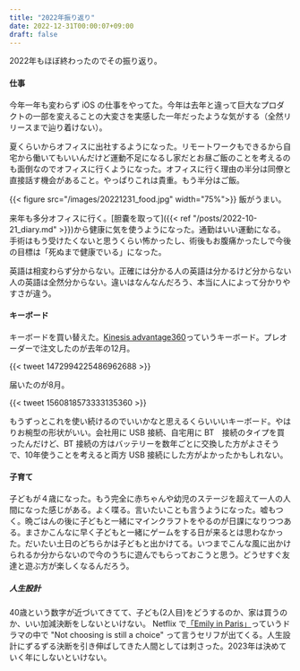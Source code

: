 ```yaml
---
title: "2022年振り返り"
date: 2022-12-31T00:00:07+09:00
draft: false
---
```


2022年もほぼ終わったのでその振り返り。

#### 仕事

今年一年も変わらず iOS の仕事をやってた。今年は去年と違って巨大なプロダクトの一部を変えることの大変さを実感した一年だったような気がする（全然リリースまで辿り着けない）。

夏くらいからオフィスに出社するようになった。リモートワークもできるから自宅から働いてもいいんだけど運動不足になるし家だとお昼ご飯のことを考えるのも面倒なのでオフィスに行くようになった。オフィスに行く理由の半分は同僚と直接話す機会があること。やっぱりこれは貴重。もう半分はご飯。

{{< figure src="/images/20221231_food.jpg" width="75%">}}
飯がうまい。

来年も多分オフィスに行く。[胆嚢を取って]({{< ref "/posts/2022-10-21_diary.md" >}})から健康に気を使うようになった。通勤はいい運動になる。手術はもう受けたくないと思うくらい怖かったし、術後もお腹痛かったしで今後の目標は「死ぬまで健康でいる」になった。

英語は相変わらず分からない。正確には分かる人の英語は分かるけど分からない人の英語は全然分からない。違いはなんなんだろう、本当に人によって分かりやすさが違う。

#### キーボード

キーボードを買い替えた。[Kinesis advantage360](https://kinesis-ergo.com/keyboards/advantage360/)っていうキーボード。プレオーダーで注文したのが去年の12月。

{{< tweet 1472994225486962688 >}}

届いたのが8月。

{{< tweet 1560818573333135360 >}}

もうずっとこれを使い続けるのでいいかなと思えるくらいいいキーボード。やはりお椀型の形状がいい。会社用に USB 接続、自宅用に BT　接続のタイプを買ったんだけど、BT 接続の方はバッテリーを数年ごとに交換した方がよさそうで、10年使うことを考えると両方 USB 接続にした方がよかったかもしれない。

#### 子育て

子どもが４歳になった。もう完全に赤ちゃんや幼児のステージを超えて一人の人間になった感じがある。よく喋る。言いたいことも言うようになった。嘘もつく。晩ごはんの後に子どもと一緒にマインクラフトをやるのが日課になりつつある。まさかこんなに早く子どもと一緒にゲームをする日が来るとは思わなかった。だいたい土日のどちらかは子どもと出かけてる。いつまでこんな風に出かけられるか分からないので今のうちに遊んでもらっておこうと思う。どうせすぐ友達と遊ぶ方が楽しくなるんだろう。

##### 人生設計

40歳という数字が近づいてきてて、子ども(2人目)をどうするのか、家は買うのか、いい加減決断をしないといけない。
Netflix で[「Emily in Paris」](https://www.netflix.com/browse?jbv=81037371)っていうドラマの中で "Not choosing is still a choice" って言うセリフが出てくる。人生設計にずるずる決断を引き伸ばしてきた人間としては刺さった。2023年は決めていく年にしないといけない。

